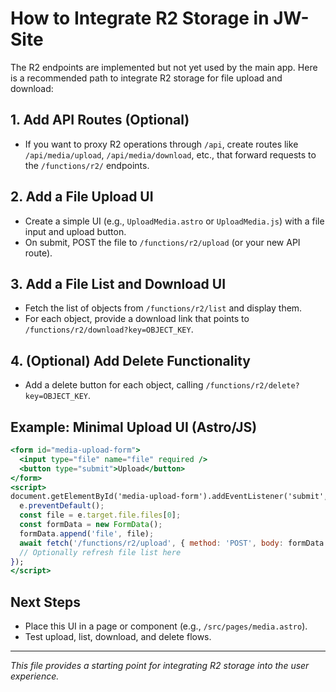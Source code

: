 # How to Integrate R2 Storage in JW-Site

The R2 endpoints are implemented but not yet used by the main app. Here is a recommended path to integrate R2 storage for file upload and download:

## 1. Add API Routes (Optional)

- If you want to proxy R2 operations through `/api`, create routes like `/api/media/upload`, `/api/media/download`, etc., that forward requests to the `/functions/r2/` endpoints.

## 2. Add a File Upload UI

- Create a simple UI (e.g., `UploadMedia.astro` or `UploadMedia.js`) with a file input and upload button.
- On submit, POST the file to `/functions/r2/upload` (or your new API route).

## 3. Add a File List and Download UI

- Fetch the list of objects from `/functions/r2/list` and display them.
- For each object, provide a download link that points to `/functions/r2/download?key=OBJECT_KEY`.

## 4. (Optional) Add Delete Functionality

- Add a delete button for each object, calling `/functions/r2/delete?key=OBJECT_KEY`.

## Example: Minimal Upload UI (Astro/JS)

```jsx
<form id="media-upload-form">
  <input type="file" name="file" required />
  <button type="submit">Upload</button>
</form>
<script>
document.getElementById('media-upload-form').addEventListener('submit', async (e) => {
  e.preventDefault();
  const file = e.target.file.files[0];
  const formData = new FormData();
  formData.append('file', file);
  await fetch('/functions/r2/upload', { method: 'POST', body: formData });
  // Optionally refresh file list here
});
</script>
```

## Next Steps

- Place this UI in a page or component (e.g., `/src/pages/media.astro`).
- Test upload, list, download, and delete flows.

---

*This file provides a starting point for integrating R2 storage into the user experience.*
